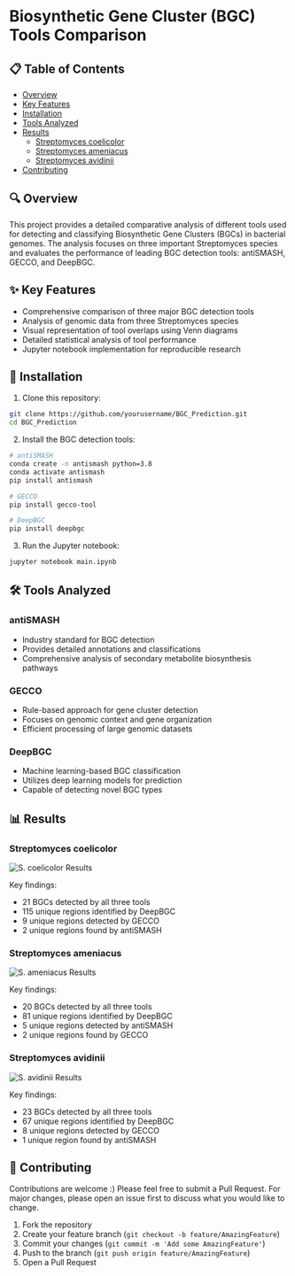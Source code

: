 # Biosynthetic Gene Cluster (BGC) Tools Comparison

## 📋 Table of Contents
- [Overview](#Overview)
- [Key Features](#Key-features)
- [Installation](#Installation)
- [Tools Analyzed](#Tools-analyzed)
- [Results](#📊_Results)
  - [Streptomyces coelicolor](#streptomyces-coelicolor)
  - [Streptomyces ameniacus](#streptomyces-ameniacus)
  - [Streptomyces avidinii](#streptomyces-avidinii)
- [Contributing](#contributing)

## 🔍 Overview

This project provides a detailed comparative analysis of different tools used for detecting and classifying Biosynthetic Gene Clusters (BGCs) in bacterial genomes. The analysis focuses on three important Streptomyces species and evaluates the performance of leading BGC detection tools: antiSMASH, GECCO, and DeepBGC.

## ✨ Key Features

- Comprehensive comparison of three major BGC detection tools
- Analysis of genomic data from three Streptomyces species
- Visual representation of tool overlaps using Venn diagrams
- Detailed statistical analysis of tool performance
- Jupyter notebook implementation for reproducible research

## 🚀 Installation

1. Clone this repository:
```bash
git clone https://github.com/yourusername/BGC_Prediction.git
cd BGC_Prediction
```

2. Install the BGC detection tools:
```bash
# antiSMASH
conda create -n antismash python=3.8
conda activate antismash
pip install antismash

# GECCO
pip install gecco-tool

# DeepBGC
pip install deepbgc
```

3. Run the Jupyter notebook:
```bash
jupyter notebook main.ipynb
```

## 🛠️ Tools Analyzed

### antiSMASH
- Industry standard for BGC detection
- Provides detailed annotations and classifications
- Comprehensive analysis of secondary metabolite biosynthesis pathways

### GECCO
- Rule-based approach for gene cluster detection
- Focuses on genomic context and gene organization
- Efficient processing of large genomic datasets

### DeepBGC
- Machine learning-based BGC classification
- Utilizes deep learning models for prediction
- Capable of detecting novel BGC types

## 📊 Results

### Streptomyces coelicolor
![S. coelicolor Results](figures/coelicolor_venn.png)

Key findings:
- 21 BGCs detected by all three tools
- 115 unique regions identified by DeepBGC
- 9 unique regions detected by GECCO
- 2 unique regions found by antiSMASH

### Streptomyces ameniacus
![S. ameniacus Results](figures/ameniacus_venn.png)

Key findings:
- 20 BGCs detected by all three tools
- 81 unique regions identified by DeepBGC
- 5 unique regions detected by antiSMASH
- 2 unique regions found by GECCO

### Streptomyces avidinii
![S. avidinii Results](figures/avidinii_venn.png)

Key findings:
- 23 BGCs detected by all three tools
- 67 unique regions identified by DeepBGC
- 8 unique regions detected by GECCO
- 1 unique region found by antiSMASH

## 🤝 Contributing

Contributions are welcome :) Please feel free to submit a Pull Request. For major changes, please open an issue first to discuss what you would like to change.

1. Fork the repository
2. Create your feature branch (`git checkout -b feature/AmazingFeature`)
3. Commit your changes (`git commit -m 'Add some AmazingFeature'`)
4. Push to the branch (`git push origin feature/AmazingFeature`)
5. Open a Pull Request



